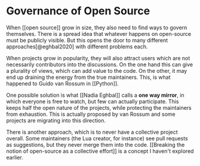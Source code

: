 # Governance of Open Source
When [[open source]] grow in size, they also need to find ways to govern themselves. There is a spread idea that whatever happens on open-source must be publicly visible. But this opens the door to many different approaches[@eghbal2020] with different problems each. 

When projects grow in popularity, they will also attract users which are not necessarily contributors into the discussions. On the one hand this can give a plurality of views, which can add value to the code. On the other, it may end up draining the energy from the true maintainers. This, is what happened to Guido van Rossum in [[Python]]. 

One possible solution is what [[Nadia Eghbal]] calls a **one way mirror**, in which everyone is free to watch, but few can actually participate. This keeps half the open nature of the projects, while protecting the maintainers from exhaustion. This is actually proposed by van Rossum and some projects are migrating into this direction. 

There is another approach, which is to never have a collective project overall. Some maintainers (the Lua creator, for instance) see pull requests as suggestions, but they never merge them into the code. [[Breaking the notion of open-source as a collective effort]] is a concept I haven't explored earlier.